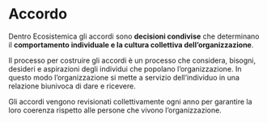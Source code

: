 # Accordo

Dentro Ecosistemica gli accordi sono **decisioni condivise** che determinano il **comportamento individuale e la cultura collettiva dell’organizzazione**.

Il processo per costruire gli accordi è un processo che considera, bisogni, desideri e aspirazioni degli individui che popolano l’organizzazione. In questo modo l’organizzazione si mette a servizio dell’individuo in una relazione biunivoca di dare e ricevere.

Gli accordi vengono revisionati collettivamente ogni anno per garantire la loro coerenza rispetto alle persone che vivono l’organizzazione.

